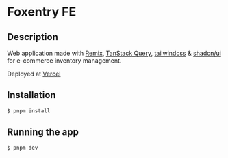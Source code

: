 # Foxentry FE

## Description

Web application made with [Remix](https://remix.run/),
[TanStack Query](https://tanstack.com/query/latest),
[tailwindcss](https://tailwindcss.com/) & [shadcn/ui](https://ui.shadcn.com/)
for e-commerce inventory management.

Deployed at [Vercel](https://vercel.com/)

## Installation

```bash
$ pnpm install
```

## Running the app

```bash
$ pnpm dev
```
